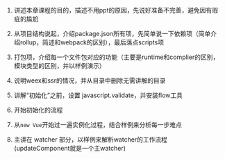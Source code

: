 1. 讲述本章课程的目的，描述不用ppt的原因，先说好准备不完善，避免因有瑕疵的尴尬

2. 从项目结构说起，介绍package.json所有项，先简单说一下依赖项（简单介绍rollup，简述和webpack的区别），最后落点scripts项

3. 打包项，介绍每一个文件包对应的功能（主要是runtime和complier的区别，模块类型的区别，并以样例演示）

4. 说明weex和ssr的情况，并从目录中删除无需讲解的目录

5. 讲解“初始化”之前，设置 javascript.validate，并安装flow工具

6. 开始初始化的流程

7. 从`new Vue`开始过一遍实例化过程，结合样例来分析每一步难点

8. 主讲在 watcher 部分，以样例来解析watcher的工作流程(updateComponent就是一个主watcher)
